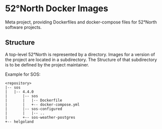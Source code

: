 # 52°North Docker Images

Meta project, providing Dockerfiles and docker-compose files for
52°North software projects.

## Structure

A top-level 52°North is represented by a directory. Images for a
version of the project are located in a subdirectory. The Structure
of that subdirectory is to be defined by the project maintainer.

Example for SOS:

```
<repository>
|-- sos
|   |-- 4.4.0
|       |-- sos
|       |   |-- Dockerfile
|       |   +-- docker-compose.yml
|       |-- sos-configured
|       |   |-- ..
|       +-- sos-weather-postgres
+-- helgoland
```
